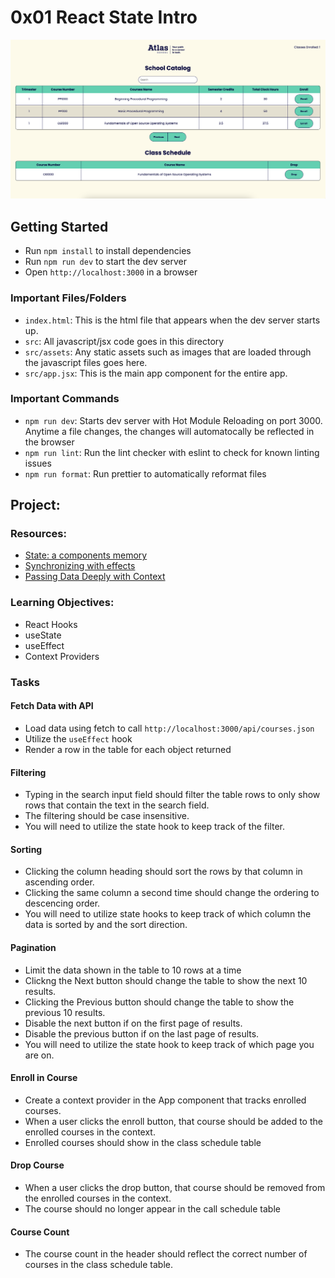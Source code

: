 # 0x01 React State Intro

![](./preview.png)

## Getting Started

- Run `npm install` to install dependencies
- Run `npm run dev` to start the dev server
- Open `http://localhost:3000` in a browser

### Important Files/Folders

- `index.html`: This is the html file that appears when the dev server starts up.
- `src`: All javascript/jsx code goes in this directory
- `src/assets`: Any static assets such as images that are loaded through the javascript files goes here.
- `src/app.jsx`: This is the main app component for the entire app.

### Important Commands

- `npm run dev`: Starts dev server with Hot Module Reloading on port 3000. Anytime a file changes, the changes will automatocally be reflected in the browser
- `npm run lint`: Run the lint checker with eslint to check for known linting issues
- `npm run format`: Run prettier to automatically reformat files

## Project:

### Resources:

- [State: a components memory](https://react.dev/learn/state-a-components-memory)
- [Synchronizing with effects](https://react.dev/learn/synchronizing-with-effects)
- [Passing Data Deeply with Context](https://react.dev/learn/passing-data-deeply-with-context)

### Learning Objectives:

- React Hooks
- useState
- useEffect
- Context Providers

### Tasks

#### Fetch Data with API

- Load data using fetch to call `http://localhost:3000/api/courses.json`
- Utilize the `useEffect` hook
- Render a row in the table for each object returned

#### Filtering

- Typing in the search input field should filter the table rows to only show rows that contain the text in the search field.
- The filtering should be case insensitive.
- You will need to utilize the state hook to keep track of the filter.

#### Sorting

- Clicking the column heading should sort the rows by that column in ascending order.
- Clicking the same column a second time should change the ordering to descencing order.
- You will need to utilize state hooks to keep track of which column the data is sorted by and the sort direction.

#### Pagination

- Limit the data shown in the table to 10 rows at a time
- Clickng the Next button should change the table to show the next 10 results.
- Clicking the Previous button should change the table to show the previous 10 results.
- Disable the next button if on the first page of results.
- Disable the previous button if on the last page of results.
- You will need to utilize the state hook to keep track of which page you are on.

#### Enroll in Course

- Create a context provider in the App component that tracks enrolled courses.
- When a user clicks the enroll button, that course should be added to the enrolled courses in the context.
- Enrolled courses should show in the class schedule table

#### Drop Course

- When a user clicks the drop button, that course should be removed from the enrolled courses in the context.
- The course should no longer appear in the call schedule table

#### Course Count

- The course count in the header should reflect the correct number of courses in the class schedule table.
